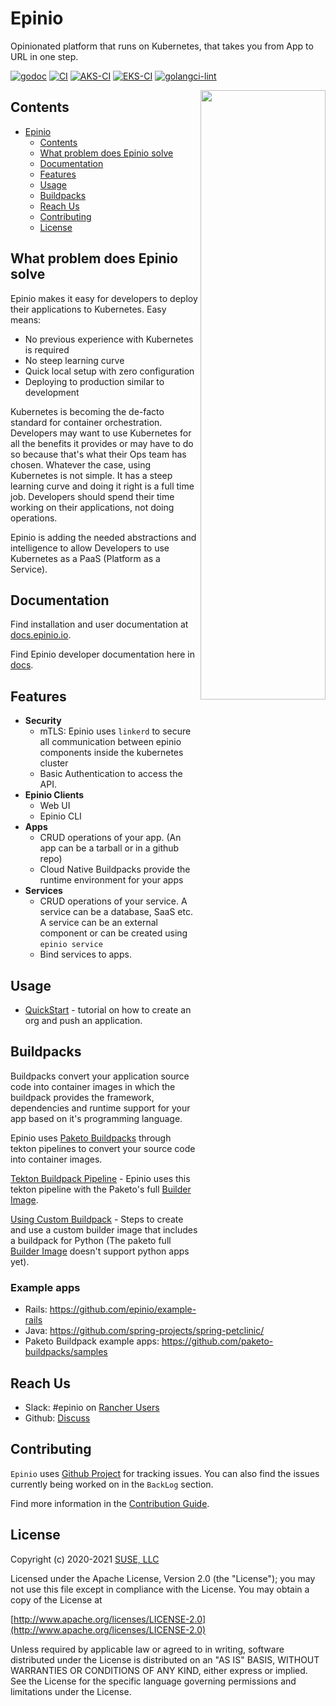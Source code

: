 # Epinio

Opinionated platform that runs on Kubernetes, that takes you from App to URL in one step.

[![godoc](https://pkg.go.dev/badge/epinio/epinio)](https://pkg.go.dev/github.com/epinio/epinio/internal/api/v1)
[![CI](https://github.com/epinio/epinio/workflows/CI/badge.svg?event=schedule)](https://github.com/epinio/epinio/actions/workflows/main.yml?query=event%3Aschedule)
[![AKS-CI](https://github.com/epinio/epinio/actions/workflows/aks.yml/badge.svg?event=schedule)](https://github.com/epinio/epinio/actions/workflows/aks.yml)
[![EKS-CI](https://github.com/epinio/epinio/actions/workflows/eks.yml/badge.svg?event=schedule)](https://github.com/epinio/epinio/actions/workflows/eks.yml)
[![golangci-lint](https://github.com/epinio/epinio/actions/workflows/golangci-lint.yml/badge.svg?event=schedule)](https://github.com/epinio/epinio/actions/workflows/golangci-lint.yml)

<img src="./docs/epinio.png" align="right" width="200" height="50%">

## Contents

- [Epinio](#epinio)
  - [Contents](#contents)
  - [What problem does Epinio solve](#what-problem-does-epinio-solve)
  - [Documentation](#documentation)
  - [Features](#features)
  - [Usage](#usage)
  - [Buildpacks](#buildpacks)
  - [Reach Us](#reach-us)
  - [Contributing](#contributing)
  - [License](#license)

## What problem does Epinio solve

Epinio makes it easy for developers to deploy their applications to Kubernetes. Easy means:

- No previous experience with Kubernetes is required
- No steep learning curve
- Quick local setup with zero configuration
- Deploying to production similar to development

Kubernetes is becoming the de-facto standard for container orchestration.
Developers may want to use Kubernetes for all the benefits it provides or may
have to do so because that's what their Ops team has chosen. Whatever the case,
using Kubernetes is not simple. It has a steep learning curve and doing it right
is a full time job. Developers should spend their time working on their applications,
not doing operations.

Epinio is adding the needed abstractions and intelligence to allow Developers
to use Kubernetes as a PaaS (Platform as a Service).

## Documentation

Find installation and user documentation at [docs.epinio.io](https://docs.epinio.io/).

Find Epinio developer documentation here in [docs](./docs).

## Features

- **Security**
  - mTLS: Epinio uses `linkerd` to secure all communication between epinio components inside the kubernetes cluster
  - Basic Authentication to access the API.
- **Epinio Clients**
  - Web UI
  - Epinio CLI
- **Apps**
  - CRUD operations of your app. (An app can be a tarball or in a github repo)
  - Cloud Native Buildpacks provide the runtime environment for your apps
- **Services**
  - CRUD operations of your service. A service can be a database, SaaS etc. A service can be an external component or can be created using `epinio service`
  - Bind services to apps.

## Usage

- [QuickStart](https://docs.epinio.io/tutorials/quickstart.html) - tutorial on how to create an org and push an application.

## Buildpacks

Buildpacks convert your application source code into container images in which the buildpack provides the framework, dependencies and runtime support for your app based on it's programming language.

Epinio uses [Paketo Buildpacks](https://paketo.io/docs/) through tekton pipelines to convert your source code into container images. 

[Tekton Buildpack Pipeline](https://github.com/tektoncd/catalog/blob/main/task/buildpacks/0.3/buildpacks.yaml) - Epinio uses this tekton pipeline with the Paketo's full [Builder Image](https://paketo.io/docs/concepts/builders/).

[Using Custom Buildpack](./docs/developer/howtos/custom-python-builder.md) - Steps to create and use a custom builder image that includes a buildpack for Python (The paketo  full [Builder Image](https://paketo.io/docs/concepts/builders/) doesn't support python apps yet).

### Example apps

- Rails: https://github.com/epinio/example-rails
- Java: https://github.com/spring-projects/spring-petclinic/
- Paketo Buildpack example apps: https://github.com/paketo-buildpacks/samples

## Reach Us

- Slack: #epinio on [Rancher Users](https://rancher-users.slack.com/)
- Github: [Discuss](https://github.com/epinio/epinio/discussions/new)

## Contributing

`Epinio` uses [Github Project](https://github.com/epinio/epinio/projects/1) for tracking issues. You can also find the issues currently being worked on in the `BackLog` section.

Find more information in the [Contribution Guide](./CONTRIBUTING.md).

## License

Copyright (c) 2020-2021 [SUSE, LLC](http://suse.com)

Licensed under the Apache License, Version 2.0 (the "License");
you may not use this file except in compliance with the License.
You may obtain a copy of the License at

[http://www.apache.org/licenses/LICENSE-2.0](http://www.apache.org/licenses/LICENSE-2.0)

Unless required by applicable law or agreed to in writing, software
distributed under the License is distributed on an "AS IS" BASIS,
WITHOUT WARRANTIES OR CONDITIONS OF ANY KIND, either express or implied.
See the License for the specific language governing permissions and
limitations under the License.
